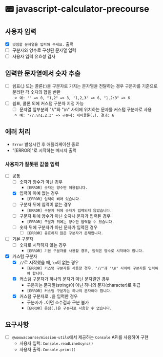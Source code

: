 # 📟 javascript-calculator-precourse

## 사용자 입력

- [x] `덧셈할 문자열을 입력해 주세요.` 출력
- [ ] 구분자와 양수로 구성된 문자열 입력
- [ ] 사용자 입력 유효성 검사

## 입력한 문자열에서 숫자 추출

- [ ] 쉼표(,) 또는 콜론(:)을 구분자로 가지는 문자열을 전달하는 경우 구분자를 기준으로 분리한 각 숫자의 합을 반환
  - `예: "" => 0, "1,2" => 3, "1,2,3" => 6, "1,2:3" => 6`
- [ ] 쉼표, 콜론 외에 커스텀 구분자 지정 가능
  - [ ] 문자열 앞부분의 "//"와 "\n" 사이에 위치하는 문자를 커스텀 구분자로 사용
  - `예: "//;\n1;2;3" => 구분자: 세미콜론(;), 결과: 6`

## 에러 처리

- `Error` 발생시킨 후 애플리케이션 종료
- "[ERROR]"로 시작하는 메시지 출력

### 사용자가 잘못된 값을 입력

- [ ] 공통
  - [ ] 숫자가 양수가 아닌 경우
    - `[ERROR] 숫자는 양수만 허용됩니다.`
  - [x] 입력이 아예 없는 경우
    - `[ERROR] 입력이 비어 있습니다.`
  - [ ] 구분자 뒤에 입력이 없는 경우
    - `[ERROR] 구분자 뒤에 숫자가 입력되지 않았습니다.`
  - [ ] 구분자 뒤에 양수가 아닌 숫자나 문자가 입력된 경우
    - `[ERROR] 구분자 뒤에는 양수만 입력할 수 있습니다.`
  - [ ] 숫자 뒤에 구분자가 아닌 문자가 입력된 경우
    - [ ] `[ERROR] 유효하지 않은 구분자가 존재합니다.`
- [ ] 기본 구분자
  - [ ] 숫자로 시작하지 않는 경우
    - `[ERROR] 기본 구분자를 사용할 경우, 입력은 양수로 시작해야 합니다.`
- [x] 커스텀 구분자
  - [x] `//`로 시작했을 때, `\n`이 없는 경우
    - `[ERROR] 커스텀 구분자를 사용할 경우, "//"과 "\n" 사이에 구분자를 입력해야 합니다.`
  - [x] 커스텀 구분자가 하나의 문자가 아닌 문자열인 경우
    - 구분자는 문자열(string)이 아닌 하나의 문자(character)로 취급
    - `[ERROR] 커스텀 구분자는 하나의 문자여야 합니다.`
  - [x] 커스텀 구분자로 `.`을 입력한 경우
    - 구분자가 `.`이면 소수점과 구분 불가
    - `[ERROR] 온점(.)은 구분자로 사용할 수 없습니다.`

## 요구사항

- [ ] `@woowacourse/mission-utils`에서 제공하는 `Console` API를 사용하여 구현
  - 사용자 입력: `Console.readLineAsync()`
  - 사용자 출력: `Console.print()`
